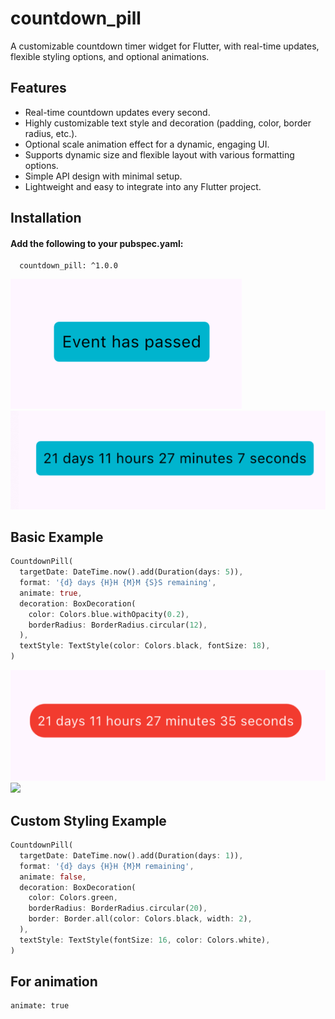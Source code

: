 # countdown_pill

A customizable countdown timer widget for Flutter, with real-time updates, flexible styling options, and optional animations.


## Features
- Real-time countdown updates every second.
- Highly customizable text style and decoration (padding, color, border radius, etc.).
- Optional scale animation effect for a dynamic, engaging UI.
- Supports dynamic size and flexible layout with various formatting options.
- Simple API design with minimal setup.
- Lightweight and easy to integrate into any Flutter project.

## Installation
#### Add the following to your pubspec.yaml:
```dependencies:
  countdown_pill: ^1.0.0
  ```

<img src="https://github.com/Saif64/countdown_pill/blob/master/ss/Screenshot%202025-03-03%20at%2012.31.42.png?raw=true" />
<img src="https://github.com/Saif64/countdown_pill/blob/master/ss/Screenshot%202025-03-03%20at%2012.32.52.png?raw=true" />

## Basic Example
```dart
CountdownPill(
  targetDate: DateTime.now().add(Duration(days: 5)), 
  format: '{d} days {H}H {M}M {S}S remaining',
  animate: true,
  decoration: BoxDecoration(
    color: Colors.blue.withOpacity(0.2),
    borderRadius: BorderRadius.circular(12),
  ),
  textStyle: TextStyle(color: Colors.black, fontSize: 18),
)
```
<img src="https://github.com/Saif64/countdown_pill/blob/master/ss/Screenshot%202025-03-03%20at%2012.32.24.png?raw=true" />
<img src="https://github.com/Saif64/countdown_pill/blob/master/ss/Screenshot%202025-03-03%20at%2012.32.46.pn?raw=true" />

## Custom Styling Example
```dart
CountdownPill(
  targetDate: DateTime.now().add(Duration(days: 1)),
  format: '{d} days {H}H {M}M remaining',
  animate: false,
  decoration: BoxDecoration(
    color: Colors.green,
    borderRadius: BorderRadius.circular(20),
    border: Border.all(color: Colors.black, width: 2),
  ),
  textStyle: TextStyle(fontSize: 16, color: Colors.white),
)
```
## For animation
```
animate: true
```
